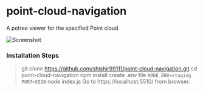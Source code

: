 # point-cloud-navigation
A potree viewer for the specified Point cloud

![Screenshot](https://user-images.githubusercontent.com/13572684/42420970-68a7ed36-82eb-11e8-9482-ef1744ff89c7.png)

### Installation Steps

> git clone https://github.com/shishir99111/point-cloud-navigation.git
> cd point-cloud-navigation
> npm install
> create .env file
    ```
    NODE_ENV=staging
    PORT=5510
    ```
> node index.js
> Go to https://localhost:5510/ from browser.